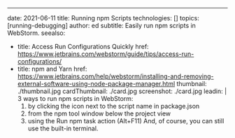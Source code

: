 ---
date: 2021-06-11
title: Running npm Scripts
technologies: []
topics: [running-debugging]
author: ed
subtitle: Easily run npm scripts in WebStorm.
seealso:
- title: Access Run Configurations Quickly
  href: https://www.jetbrains.com/webstorm/guide/tips/access-run-configurations/
- title: npm and Yarn
  href: https://www.jetbrains.com/help/webstorm/installing-and-removing-external-software-using-node-package-manager.html
thumbnail: ./thumbnail.jpg
cardThumbnail: ./card.jpg
screenshot: ./card.jpg
leadin: |
  3 ways to run npm scripts in WebStorm:
    1. by clicking the icon next to the script name in package.json
    2. from the npm tool window below the project view
    3. using the Run npm task action (Alt+F11)
        And, of course, you can still use the built-in terminal.

